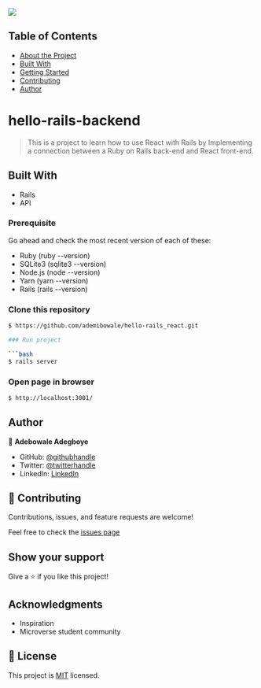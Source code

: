 ![](https://img.shields.io/badge/Microverse-blueviolet)

## Table of Contents

* [About the Project](#hello-react-frontend)
* [Built With](#built-with)
* [Getting Started](#getting-started)
* [Contributing](#🤝-contributing)
* [Author](#author)


#  hello-rails-backend
> This is a project to learn how to use React with Rails by Implementing a connection between a Ruby on Rails back-end and React front-end.

## Built With
- Rails
- API

### Prerequisite
Go ahead and check the most recent version of each of these:
- Ruby (ruby --version)
- SQLite3 (sqlite3 --version)
- Node.js (node --version)
- Yarn (yarn --version)
- Rails (rails --version)

### Clone this repository
```bash
$ https://github.com/ademibowale/hello-rails_react.git

### Run project

```bash
$ rails server

```

### Open page in browser

```bash
$ http://localhost:3001/
```

## Author

👤 **Adebowale Adegboye**

- GitHub: [@githubhandle](https://github.com/ademibowale)
- Twitter: [@twitterhandle](https://twitter.com/Ademibowale1)
- LinkedIn: [LinkedIn](https://www.linkedin.com/in/adebowale-adegboye-143568221/)

## 🤝 Contributing

Contributions, issues, and feature requests are welcome!

Feel free to check the [issues page](https://github.com/ademibowale/hello-rails_react/issues)

## Show your support

Give a ⭐️ if you like this project!

## Acknowledgments

- Inspiration
- Microverse student community

## 📝 License

This project is [MIT](C:\Users\Administrator\Desktop\hello-rails-backend\LICENSE) licensed.
